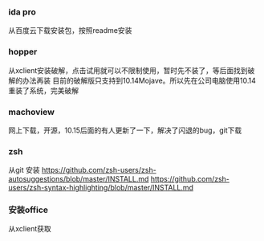 ### ida pro

从百度云下载安装包，按照readme安装

### hopper 
从xclient安装破解，点击试用就可以不限制使用，暂时先不装了，等后面找到破解的办法再装
目前的破解版只支持到10.14Mojave。所以先在公司电脑使用10.14重装了系统，完美破解

### machoview
网上下载，开源，10.15后面的有人更新了一下，解决了闪退的bug，git下载

### zsh

从git 安装
https://github.com/zsh-users/zsh-autosuggestions/blob/master/INSTALL.md
https://github.com/zsh-users/zsh-syntax-highlighting/blob/master/INSTALL.md

### 安装office
从xclient获取